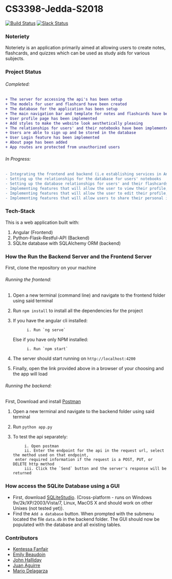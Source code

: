 # CS3398-Jedda-S2018    
[![Build Status](https://travis-ci.org/CS3398-Jedda-Knights/CS3398-Jedda-S2018.svg?branch=development)](https://travis-ci.org/CS3398-Jedda-Knights/CS3398-Jedda-S2018)
[![Slack Status](http://slack.videojs.com/badge.svg)](https://cs3398s18jedda.slack.com/)



### Noteriety
Noteriety is an application primarily aimed at allowing users to create notes, flashcards, and quizzes which can be used as study aids for various subjects.  

### Project Status
###### Completed: 
```diff 
+ The server for accessing the api's has been setup
+ The models for user and flashcard have been created
+ The database for the application has been setup
+ The main navigation bar and template for notes and flashcards have been implemented
+ User profile page has been implemented
+ Add styles to make the website look aesthetically pleasing
+ The relationships for users' and their notebooks have been implemented
+ Users are able to sign up and be stored in the database
+ User Login feature has been implemented
+ About page has been added
+ App routes are protected from unauthorized users
```
###### In Progress:
``` diff
- Integrating the frontend and backend (i.e establishing services in Angular to access the APIs')
- Setting up the relationships for the database for users' notebooks
- Setting up the database relationships for users' and their flashcards
- Implementing features that will allow the user to view their profile, notebooks, and flashcards
- Implementing features that will allow the user to edit their profile, notebooks, and flashcards
- Implementing features that will allow users to share their personal information, notebooks, or flashcards with other users
```

### Tech-Stack
This is a web application built with:
1. Angular (Frontend)
2. Python-Flask-Restful-API (Backend) 
3. SQLite database with SQLAlchemy ORM (backend) 

### How the Run the Backend Server and the Frontend Server
First, clone the repository on your machine
###### Running the frontend:
1. Open a new terminal (command line) and navigate to the frontend folder using said terminal
2. Run `npm install` to install all the dependencies for the project
3. If you have the angular cli installed:

             i. Run `ng serve`  
   Else if you have only NPM installed:  

             i. Run `npm start` 
4. The server should start running on `http://localhost:4200`
5. Finally, open the link provided above in a browser of your choosing and the app will load

###### Running the backend:
First, Download and install [Postman](https://www.getpostman.com/)
1. Open a new terminal and navigate to the backend folder using said terminal
2. Run `python app.py` 
3. To test the api separately:

            i. Open postman 
            ii. Enter the endpoint for the api in the request url, select the method used on that endpoint,  
        enter required information if the request is a POST, PUT, or DELETE http method 
            iii. Click the `Send` button and the server's response will be returned
            
### How access the SQLite Database using a GUI
* First, download [SQLiteStudio](https://sqlitestudio.pl/index.rvt). (Cross-platform - runs on Windows 9x/2k/XP/2003/Vista/7, Linux, MacOS X and should work on other Unixes (not tested yet)). 
* Find the `Add a database` button. When prompted with the submenu located the file `data.db` in the backend folder. 
The GUI should now be populated with the database and all existing tables.
            
### Contributors
* [Kentessa Fanfair](https://github.com/2goldtess)
* [Emily Beaudoin](https://github.com/erb64) 
* [John Halliday](https://github.com/jh2012)
* [Juan Aguirre](https://github.com/Jaa217)
* [Mario Delagarza](https://github.com/MAD1364) 
